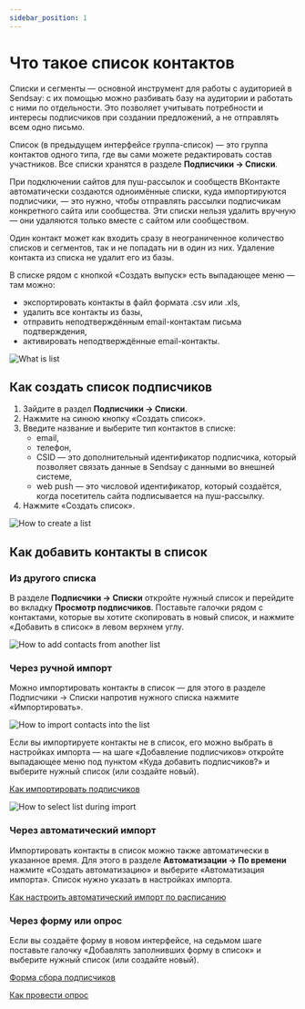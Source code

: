 ```yaml
---
sidebar_position: 1
---
```


# Что такое список контактов

Списки и сегменты — основной инструмент для работы с аудиторией в Sendsay: с их помощью можно разбивать базу на аудитории и работать с ними по отдельности. Это позволяет учитывать потребности и интересы подписчиков при создании предложений, а не отправлять всем одно письмо.

Список (в предыдущем интерфейсе группа-список) — это группа контактов одного типа, где вы сами можете редактировать состав участников. Все списки хранятся в разделе **Подписчики → Списки**.

При подключении сайтов для пуш-рассылок и сообществ ВКонтакте автоматически создаются одноимённые списки, куда импортируются подписчики, — это нужно, чтобы отправлять рассылки подписчикам конкретного сайта или сообщества. Эти списки нельзя удалить вручную — они удаляются только вместе с сайтом или сообществом.

Один контакт может как входить сразу в неограниченное количество списков и сегментов, так и не попадать ни в один из них. Удаление контакта из списка не удалит его из базы.

В списке рядом с кнопкой «Создать выпуск» есть выпадающее меню — там можно:

- экспортировать контакты в файл формата .csv или .xls,
- удалить все контакты из базы,
- отправить неподтверждённым email-контактам письма подтверждения,
- активировать неподтверждённые email-контакты.

![What is  list](/img/subscribers/lists-and-segments\what-is-list/what-is-list.png) <br/>

## Как создать список подписчиков

1. Зайдите в раздел **Подписчики → Списки**.
2. Нажмите на синюю кнопку «Создать список».
3. Введите название и выберите тип контактов в списке:
   - email,
   - телефон,
   - CSID — это дополнительный идентификатор подписчика, который позволяет связать данные в Sendsay с данными во внешней системе,
   - web push — это числовой идентификатор, который создаётся, когда посетитель сайта подписывается на пуш-рассылку.
4. Нажмите «Создать список».

![How to create a list](/img/subscribers/lists-and-segments\what-is-list/how-to-create-a-list.gif) <br/>

## Как добавить контакты в список

### Из другого списка

В разделе **Подписчики → Списки** откройте нужный список и перейдите во вкладку **Просмотр подписчиков**. Поставьте галочки рядом с контактами, которые вы хотите скопировать в новый список, и нажмите «Добавить в список» в левом верхнем углу.

![How to add contacts from another list](/img/subscribers/lists-and-segments\what-is-list/how-to-add-contacts-from-another-list.png) <br/>

### Через ручной импорт

Можно импортировать контакты в список — для этого в разделе Подписчики → Списки напротив нужного списка нажмите «Импортировать».

![How to import contacts into the list](/img/subscribers/lists-and-segments\what-is-list/how-to-import-contacts-into-the-list.png) <br/>

Если вы импортируете контакты не в список, его можно выбрать в настройках импорта — на шаге «Добавление подписчиков» откройте выпадающее меню под пунктом «Куда добавить подписчиков?» и выберите нужный список (или создайте новый).

[Как импортировать подписчиков](../import-and-export/how-to-import-subscribers.md)

![How to select list during import](/img/subscribers/lists-and-segments\what-is-list/how-to-select-list-during-import.png) <br/>

### Через автоматический импорт

Импортировать контакты в список можно также автоматически в указанное время. Для этого в разделе **Автоматизации → По времени** нажмите «Создать автоматизацию» и выберите «Автоматизация импорта». Список нужно указать в настройках импорта.

[Как настроить автоматический импорт по расписанию](/docs/automations/autoimport/how-to-set-autoimport.mdx)

### Через форму или опрос

Если вы создаёте форму в новом интерфейсе, на седьмом шаге поставьте галочку «Добавлять заполнивших форму в список» и выберите нужный список (или создайте новый).

[Форма сбора подписчиков](/docs/forms/signup-forms.md)

[Как провести опрос](/docs/forms/how-to-conduct-a-poll.mdx)

